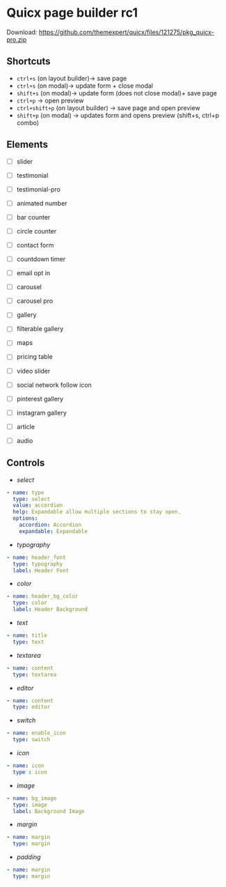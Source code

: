 # Quicx page builder rc1
Download: https://github.com/themexpert/quicx/files/121275/pkg_quicx-pro.zip

## Shortcuts
- `ctrl+s` (on layout builder)-> save page
- `ctrl+s` (on modal)-> update form + close modal
- `shift+s` (on modal)-> update form (does not close modal)+ save page
- `ctrl+p` -> open preview
- `ctrl+shift+p` (on layout builder) -> save page and open preview
- `shift+p` (on modal) -> updates form and opens preview (shift+s, ctrl+p combo)


## Elements
- [ ] slider
- [ ] testimonial
- [ ] testimonial-pro
- [ ] animated number
- [ ] bar counter
- [ ] circle counter
- [ ] contact form
- [ ] countdown timer
- [ ] email opt in
- [ ] carousel
- [ ] carousel pro
- [ ] gallery
- [ ] filterable gallery
- [ ] maps
- [ ] pricing table
- [ ] video slider
- [ ] social network follow icon
- [ ] pinterest gallery
- [ ] instagram gallery
- [ ] article
- [ ] audio


## Controls
- *select*
```yml
- name: type
  type: select
  value: accordion
  help: Expandable allow multiple sections to stay open.
  options:
    accordion: Accordion
    expandable: Expandable
```

- *typography*
```yml
- name: header_font
  type: typography
  label: Header Font
```

- *color*
```yml
- name: header_bg_color
  type: color
  label: Header Background
```

- *text*
```yml
- name: title
  type: text
```

- *textarea*
```yml
- name: content
  type: textarea
```

- *editor*
```yml
- name: content
  type: editor
```

- *switch*
```yml
- name: enable_icon
  type: switch
```

- *icon*
```yml
- name: icon
  type : icon
```

- *image*
```yml
- name: bg_image
  type: image
  label: Background Image
```

- *margin*
```yml
- name: margin
  type: margin
```

- *padding*
```yml
- name: margin
  type: margin
```
